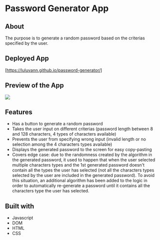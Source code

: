 # Password Generator App

## About
The purpose is to generate a random password based on the criterias specified by the user.

## Deployed App
[https://luluvann.github.io/password-generator/]

## Preview of the App
![](./password-generator-preview.gif)

## Features
- Has a button to generate a random password
- Takes the user input on different criterias (password length between 8 and 128 characters, 4 types of characters available)
- Prevents the user from specifying wrong input (invalid length or no selection among the 4 characters types available)
- Displays the generated password to the screen for easy copy-pasting
- Covers edge case: due to the randomness created by the algorithm in the generated password, it used to happen that when the user selected multiple characters types and the 1st generated password doesn't contain all the types the user has selected (not all the characters types selected by the user are included in the generated password). To avoid this situation, an additional algorithm has been added to the logic in order to automatically re-generate a password until it contains all the characters type the user has selected.

## Built with
- Javascript 
- DOM
- HTML
- CSS